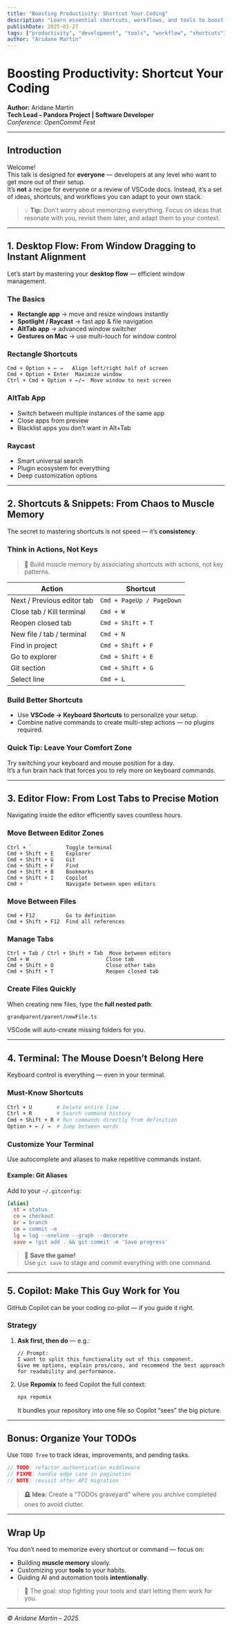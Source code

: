 ```yaml
---
title: "Boosting Productivity: Shortcut Your Coding"
description: "Learn essential shortcuts, workflows, and tools to boost your coding productivity. From desktop flow to AI assistance, discover techniques that will transform your development workflow."
publishDate: 2025-01-27
tags: ["productivity", "development", "tools", "workflow", "shortcuts"]
author: "Aridane Martín"
---
```


# Boosting Productivity: Shortcut Your Coding

**Author:** Aridane Martín  
**Tech Lead – Pandora Project | Software Developer**  
_Conference: OpenCommit Fest_

---

## Introduction

Welcome!  
This talk is designed for **everyone** — developers at any level who want to get more out of their setup.  
It’s **not** a recipe for everyone or a review of VSCode docs. Instead, it’s a set of ideas, shortcuts, and workflows you can adapt to your own stack.

> 💡 **Tip:** Don’t worry about memorizing everything. Focus on ideas that resonate with you, revisit them later, and adapt them to your context.

---

## 1. Desktop Flow: From Window Dragging to Instant Alignment

Let’s start by mastering your **desktop flow** — efficient window management.

### The Basics

- **Rectangle app** → move and resize windows instantly  
- **Spotlight / Raycast** → fast app & file navigation  
- **AltTab app** → advanced window switcher  
- **Gestures on Mac** → use multi-touch for window control  

### Rectangle Shortcuts

```text
Cmd + Option + ← →   Align left/right half of screen
Cmd + Option + Enter  Maximize window
Ctrl + Cmd + Option + ←/→  Move window to next screen
```

### AltTab App

- Switch between multiple instances of the same app  
- Close apps from preview  
- Blacklist apps you don’t want in Alt+Tab

### Raycast

- Smart universal search  
- Plugin ecosystem for everything  
- Deep customization options  

---

## 2. Shortcuts & Snippets: From Chaos to Muscle Memory

The secret to mastering shortcuts is not speed — it’s **consistency**.

### Think in Actions, Not Keys

> 🧠 Build muscle memory by associating shortcuts with actions, not key patterns.

| Action | Shortcut |
|--------|-----------|
| Next / Previous editor tab | `Cmd + PageUp / PageDown` |
| Close tab / Kill terminal | `Cmd + W` |
| Reopen closed tab | `Cmd + Shift + T` |
| New file / tab / terminal | `Cmd + N` |
| Find in project | `Cmd + Shift + F` |
| Go to explorer | `Cmd + Shift + E` |
| Git section | `Cmd + Shift + G` |
| Select line | `Cmd + L` |

### Build Better Shortcuts

- Use **VSCode → Keyboard Shortcuts** to personalize your setup.  
- Combine native commands to create multi-step actions — no plugins required.

### Quick Tip: Leave Your Comfort Zone

Try switching your keyboard and mouse position for a day.  
It’s a fun brain hack that forces you to rely more on keyboard commands.

---

## 3. Editor Flow: From Lost Tabs to Precise Motion

Navigating inside the editor efficiently saves countless hours.

### Move Between Editor Zones

```text
Ctrl + `           Toggle terminal
Cmd + Shift + E    Explorer
Cmd + Shift + G    Git
Cmd + Shift + F    Find
Cmd + Shift + B    Bookmarks
Cmd + Shift + I    Copilot
Cmd + `            Navigate between open editors
```

### Move Between Files

```text
Cmd + F12          Go to definition
Cmd + Shift + F12  Find all references
```

### Manage Tabs

```text
Ctrl + Tab / Ctrl + Shift + Tab  Move between editors
Cmd + W                         Close tab
Cmd + Shift + O                 Close other tabs
Cmd + Shift + T                 Reopen closed tab
```

### Create Files Quickly

When creating new files, type the **full nested path**:

```bash
grandparent/parent/newFile.ts
```

VSCode will auto-create missing folders for you.

---

## 4. Terminal: The Mouse Doesn’t Belong Here

Keyboard control is everything — even in your terminal.

### Must-Know Shortcuts

```bash
Ctrl + U        # Delete entire line
Ctrl + R        # Search command history
Cmd + Shift + R # Run commands directly from definition
Option + ← / →  # Jump between words
```

### Customize Your Terminal

Use autocomplete and aliases to make repetitive commands instant.

#### Example: Git Aliases

Add to your `~/.gitconfig`:

```ini
[alias]
  st = status
  co = checkout
  br = branch
  cm = commit -m
  lg = log --oneline --graph --decorate
  save = !git add . && git commit -m 'Save progress'
```

> 💾 **Save the game!**  
> Use `git save` to stage and commit everything with one command.

---

## 5. Copilot: Make This Guy Work for You

GitHub Copilot can be your coding co-pilot — if you guide it right.

### Strategy

1. **Ask first, then do** — e.g.:

   ```text
   // Prompt:
   I want to split this functionality out of this component.
   Give me options, explain pros/cons, and recommend the best approach for readability and performance.
   ```

2. Use **Repomix** to feed Copilot the full context:
   ```bash
   npx repomix
   ```
   It bundles your repository into one file so Copilot “sees” the big picture.

---

## Bonus: Organize Your TODOs

Use `TODO Tree` to track ideas, improvements, and pending tasks.

```js
// TODO: refactor authentication middleware
// FIXME: handle edge case in pagination
// NOTE: revisit after API migration
```

> 🪦 **Idea:** Create a “TODOs graveyard” where you archive completed ones to avoid clutter.

---

## Wrap Up

You don’t need to memorize every shortcut or command — focus on:

- Building **muscle memory** slowly.  
- Customizing your **tools** to your habits.  
- Guiding AI and automation tools **intentionally**.  

> 🚀 The goal: stop fighting your tools and start letting them work for you.

---

_© Aridane Martín – 2025_
